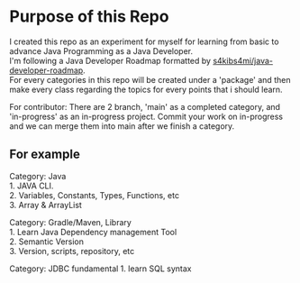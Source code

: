 # Purpose of this Repo

I created this repo as an experiment for myself for learning from basic to advance Java Programming as a Java Developer.  
I'm following a Java Developer Roadmap formatted by [s4kibs4mi/java-developer-roadmap](https://github.com/s4kibs4mi/java-developer-roadmap).  
For every categories in this repo will be created under a 'package' and then make every class regarding the topics for every points that i should learn.  

For contributor:
There are 2 branch, 'main' as a completed category, and 'in-progress' as an in-progress project. Commit your work on in-progress and we can merge them into main after we finish a category.

## For example

Category: Java  
	1. JAVA CLI.  
	2. Variables, Constants, Types, Functions, etc  
	3. Array & ArrayList
	
Category: Gradle/Maven, Library  
	1. Learn Java Dependency management Tool  
	2. Semantic Version  
	3. Version, scripts, repository, etc
	
Category: JDBC fundamental
	1. learn SQL syntax

						